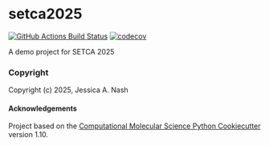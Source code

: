 setca2025
==============================
[//]: # (Badges)
[![GitHub Actions Build Status](https://github.com/REPLACE_WITH_OWNER_ACCOUNT/setca2025/workflows/CI/badge.svg)](https://github.com/REPLACE_WITH_OWNER_ACCOUNT/setca2025/actions?query=workflow%3ACI)
[![codecov](https://codecov.io/gh/REPLACE_WITH_OWNER_ACCOUNT/setca2025/branch/main/graph/badge.svg)](https://codecov.io/gh/REPLACE_WITH_OWNER_ACCOUNT/setca2025/branch/main)


A demo project for SETCA 2025

### Copyright

Copyright (c) 2025, Jessica A. Nash


#### Acknowledgements
 
Project based on the 
[Computational Molecular Science Python Cookiecutter](https://github.com/molssi/cookiecutter-cms) version 1.10.
